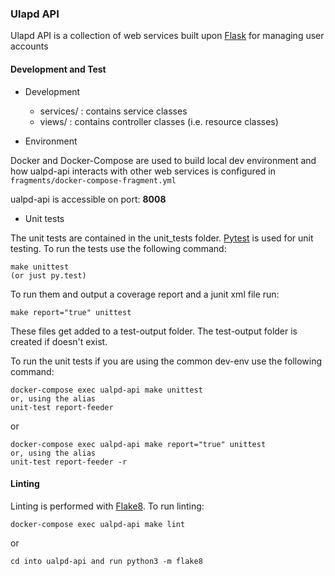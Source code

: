 ### Ulapd API

Ulapd API is a collection of web services built upon [Flask](http://flask.pocoo.org/) for managing user accounts

#### Development and Test

- Development

    - services/ : contains service classes
    - views/ : contains controller classes (i.e. resource classes)

- Environment

Docker and Docker-Compose are used to build local dev environment and how ualpd-api interacts with other web services is configured in `fragments/docker-compose-fragment.yml`

ualpd-api is accessible on port: __8008__


- Unit tests

The unit tests are contained in the unit_tests folder. [Pytest](https://docs.pytest.org/en/latest/) is used for unit testing. To run the tests use the following command:

    make unittest
    (or just py.test)

To run them and output a coverage report and a junit xml file run:

    make report="true" unittest

These files get added to a test-output folder. The test-output folder is created if doesn't exist.

To run the unit tests if you are using the common dev-env use the following command:

    docker-compose exec ualpd-api make unittest
    or, using the alias
    unit-test report-feeder

or

    docker-compose exec ualpd-api make report="true" unittest
    or, using the alias
    unit-test report-feeder -r

#### Linting

Linting is performed with [Flake8](http://flake8.pycqa.org/en/latest/). To run linting:

    docker-compose exec ualpd-api make lint

or

    cd into ualpd-api and run python3 -m flake8
